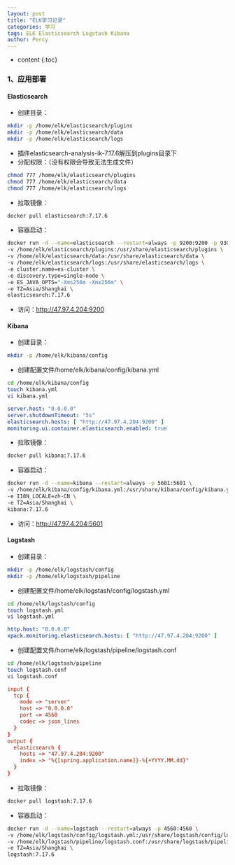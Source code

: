 ```yaml
---
layout: post
title: "ELK学习记录"
categories: 学习
tags: ELK Elasticsearch Logstash Kibana
author: Percy
---
```


* content
{:toc}

### 1、应用部署
#### Elasticsearch
* 创建目录：
```sh
mkdir -p /home/elk/elasticsearch/plugins
mkdir -p /home/elk/elasticsearch/data
mkdir -p /home/elk/elasticsearch/logs
```
* 插件elasticsearch-analysis-ik-7.17.6解压到plugins目录下
* 分配权限：（没有权限会导致无法生成文件）
```sh
chmod 777 /home/elk/elasticsearch/plugins
chmod 777 /home/elk/elasticsearch/data
chmod 777 /home/elk/elasticsearch/logs
```
* 拉取镜像：
```sh
docker pull elasticsearch:7.17.6
```
* 容器启动：
```sh
docker run -d --name=elasticsearch --restart=always -p 9200:9200 -p 9300:9300 \
-v /home/elk/elasticsearch/plugins:/usr/share/elasticsearch/plugins \
-v /home/elk/elasticsearch/data:/usr/share/elasticsearch/data \
-v /home/elk/elasticsearch/logs:/usr/share/elasticsearch/logs \
-e cluster.name=es-cluster \
-e discovery.type=single-node \
-e ES_JAVA_OPTS="-Xms256m -Xmx256m" \
-e TZ=Asia/Shanghai \
elasticsearch:7.17.6
```
* 访问：http://47.97.4.204:9200
#### Kibana
* 创建目录：
```sh
mkdir -p /home/elk/kibana/config
```
* 创建配置文件/home/elk/kibana/config/kibana.yml
```sh
cd /home/elk/kibana/config
touch kibana.yml
vi kibana.yml
```
```yml
server.host: "0.0.0.0"
server.shutdownTimeout: "5s"
elasticsearch.hosts: [ "http://47.97.4.204:9200" ]
monitoring.ui.container.elasticsearch.enabled: true
```
* 拉取镜像：
```sh
docker pull kibana:7.17.6
```
* 容器启动：
```sh
docker run -d --name=kibana --restart=always -p 5601:5601 \
-v /home/elk/kibana/config/kibana.yml:/usr/share/kibana/config/kibana.yml \
-e I18N_LOCALE=zh-CN \
-e TZ=Asia/Shanghai \
kibana:7.17.6
```
* 访问：http://47.97.4.204:5601
#### Logstash
* 创建目录：
```sh
mkdir -p /home/elk/logstash/config
mkdir -p /home/elk/logstash/pipeline
```
* 创建配置文件/home/elk/logstash/config/logstash.yml
```sh
cd /home/elk/logstash/config
touch logstash.yml
vi logstash.yml
```
```yml
http.host: "0.0.0.0"
xpack.monitoring.elasticsearch.hosts: [ "http://47.97.4.204:9200" ]
```
* 创建配置文件/home/elk/logstash/pipeline/logstash.conf
```sh
cd /home/elk/logstash/pipeline
touch logstash.conf
vi logstash.conf
```
```conf
input {
  tcp {
    mode => "server"
    host => "0.0.0.0"
    port => 4560
    codec => json_lines
  }
}
output {
  elasticsearch {
    hosts => "47.97.4.204:9200"
    index => "%{[spring.application.name]}-%{+YYYY.MM.dd}"
  }
}
```
* 拉取镜像：
```sh
docker pull logstash:7.17.6
```
* 容器启动：
```sh
docker run -d --name=logstash --restart=always -p 4560:4560 \
-v /home/elk/logstash/config/logstash.yml:/usr/share/logstash/config/logstash.yml \
-v /home/elk/logstash/pipeline/logstash.conf:/usr/share/logstash/pipeline/logstash.conf \
-e TZ=Asia/Shanghai \
logstash:7.17.6
```